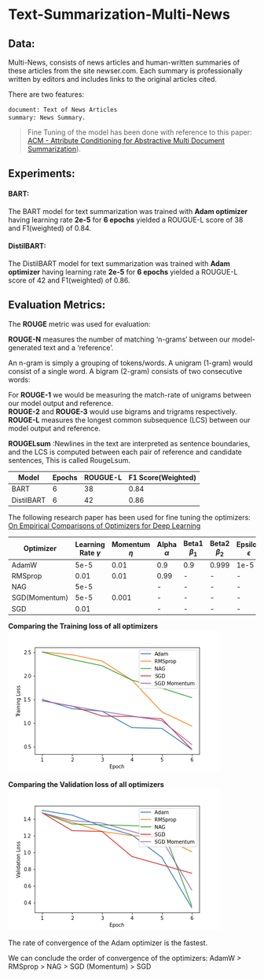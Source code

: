 # Text-Summarization-Multi-News
## Data:

Multi-News, consists of news articles and human-written summaries of these articles from the site newser.com. Each summary is professionally written by editors and includes links to the original articles cited.

There are two features:

    document: Text of News Articles
    summary: News Summary.

> Fine Tuning of the model has been done with reference to this paper: [ACM - Attribute Conditioning for Abstractive Multi Document
Summarization](https://arxiv.org/pdf/2205.03978.pdf)).

## Experiments:
#### **BART:**

The BART model for text summarization was trained with **Adam optimizer** having learning rate **2e-5** for **6 epochs** yielded a ROUGUE-L score of 38 and F1(weighted) of 0.84.

#### **DistilBART:**
The DistilBART model for text summarization was trained with **Adam optimizer** having learning rate **2e-5** for **6 epochs** yielded a ROUGUE-L score of 42 and F1(weighted) of 0.86.

## Evaluation Metrics:

The **ROUGE** metric was used for evaluation:

**ROUGE-N** measures the number of matching ‘n-grams’ between our model-generated text and a ‘reference’. <br />

An n-gram is simply a grouping of tokens/words. A unigram (1-gram) would consist of a single word. A bigram (2-gram) consists of two consecutive words:<br />

For **ROUGE-1** we would be measuring the match-rate of unigrams between our model output and reference. <br />
**ROUGE-2** and **ROUGE-3** would use bigrams and trigrams respectively. <br />
**ROUGE-L** measures the longest common subsequence (LCS) between our model output and reference. <br />

**ROUGELsum** :Newlines in the text are interpreted as sentence boundaries, and the LCS is computed between each pair of reference and candidate sentences, This is called RougeLsum. <br />

| Model | Epochs | ROUGUE-L | F1 Score(Weighted) |
| ----- | ------ | -------- | ------------------ |
|BART | 6 | 38 |0.84 |
|DistilBART | 6 | 42 |0.86|

The following research paper has been used for fine tuning the optimizers: [On Empirical Comparisons of Optimizers for Deep Learning](https://arxiv.org/pdf/1910.05446.pdf)

Optimizer | Learning Rate $\gamma$ |   Momentum $\eta$ | Alpha $\alpha$ | Beta1 $\beta_1$ | Beta2 $\beta_2$ | Epsilon $\epsilon$ |
| ---     | ---                    | ---               | ---            | ---             | ---             | ---                |
AdamW     | 5e-5                   | 0.01              | 0.9            | 0.9             | 0.999           | 1e-5               |
RMSprop   | 0.01                   | 0.01              | 0.99           | -               | -               |  -                 |
NAG       | 5e-5 |                 | -                 | -              | -               |-                | -                  |   
SGD(Momentum)| 5e-5                | 0.001             | -              |  -              |-                | -                  |
SGD          | 0.01 |              |  -                | -              | -               |-                | -                   |


    
**Comparing the Training loss of all optimizers**
<br>
<img src = "1.train_loss_all.png">

**Comparing the Validation loss of all optimizers**
<br>
<img src = "1.val_loss_all.png">

The rate of convergence of the Adam optimizer is the fastest.

We can conclude the order of convergence of the optimizers:
AdamW > RMSprop > NAG > SGD (Momentum) > SGD




